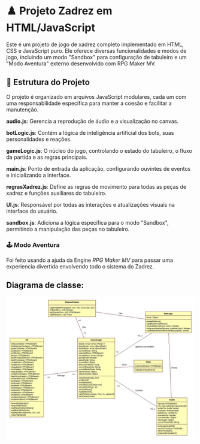 # ♟️ Projeto Zadrez em HTML/JavaScript
Este é um projeto de jogo de xadrez completo implementado em HTML, CSS e JavaScript puro. Ele oferece diversas funcionalidades e modos de jogo, incluindo um modo "Sandbox" para configuração de tabuleiro e um "Modo Aventura" externo desenvolvido com RPG Maker MV.

## 📂 Estrutura do Projeto
O projeto é organizado em arquivos JavaScript modulares, cada um com uma responsabilidade específica para manter a coesão e facilitar a manutenção.

**audio.js**: Gerencia a reprodução de áudio e a visualização no canvas.

**botLogic.js**: Contém a lógica de inteligência artificial dos bots, suas personalidades e reações.

**gameLogic.js**: O núcleo do jogo, controlando o estado do tabuleiro, o fluxo da partida e as regras principais.

**main.js**: Ponto de entrada da aplicação, configurando ouvintes de eventos e inicializando a interface.

**regrasXadrez.js**: Define as regras de movimento para todas as peças de xadrez e funções auxiliares do tabuleiro.

**UI.js**: Responsável por todas as interações e atualizações visuais na interface do usuário.

**sandbox.js**: Adiciona a lógica específica para o modo "Sandbox", permitindo a manipulação das peças no tabuleiro.

### 🕹️ Modo Aventura
Foi feito usando a ajuda da Engine _RPG Maker MV_ para passar uma experiencia divertida envolvendo todo o sistema do Zadrez.

## Diagrama de classe:
![GraficoDeClasse](DiagramaDeClasse.jpg)